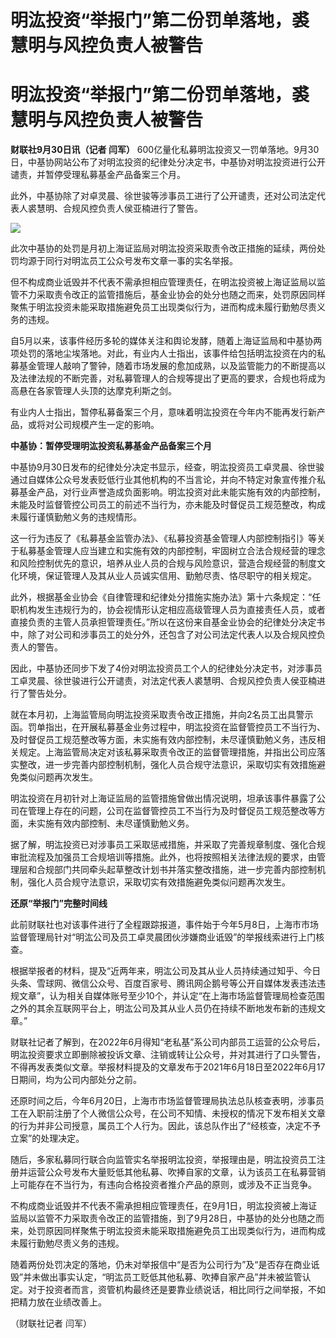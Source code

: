 # 明汯投资“举报门”第二份罚单落地，裘慧明与风控负责人被警告

# 明汯投资“举报门”第二份罚单落地，裘慧明与风控负责人被警告

**财联社9月30日讯（记者 闫军）**
600亿量化私募明汯投资又一罚单落地。9月30日，中基协网站公布了对明汯投资的纪律处分决定书，中基协对明汯投资进行公开谴责，并暂停受理私募基金产品备案三个月。

此外，中基协除了对卓灵晨、徐世骏等涉事员工进行了公开谴责，还对公司法定代表人裘慧明、合规风控负责人侯亚楠进行了警告。

![](https://inews.gtimg.com/om_bt/O80Loa6bxx10VEP_7SvXnBJo6nhhrRIzuFiSrW28dQuq4AA/1000)

此次中基协的处罚是月初上海证监局对明汯投资采取责令改正措施的延续，两份处罚均源于同行对明汯员工公众号发布文章一事的实名举报。

但不构成商业诋毁并不代表不需承担相应管理责任，在明汯投资被上海证监局以监管不力采取责令改正的监管措施后，基金业协会的处分也随之而来，处罚原因同样聚焦于明汯投资未能采取措施避免员工出现类似行为，进而构成未履行勤勉尽责义务的违规。

自5月以来，该事件经历多轮的媒体关注和舆论发酵，随着上海证监局和中基协两项处罚的落地尘埃落地。对此，有业内人士指出，该事件给包括明汯投资在内的私募基金管理人敲响了警钟，随着市场发展的愈加成熟，以及监管能力的不断提高以及法律法规的不断完善，对私募管理人的合规等提出了更高的要求，合规也将成为高悬在各家管理人头顶的达摩克利斯之剑。

有业内人士指出，暂停私募备案三个月，意味着明汯投资在今年内不能再发行新产品，或将对公司规模产生一定的影响。

**中基协：暂停受理明汯投资私募基金产品备案三个月**

中基协9月30日发布的纪律处分决定书显示，经查，明汯投资员工卓灵晨、徐世骏通过自媒体公众号发表贬低行业其他机构的不当言论，并向不特定对象宣传推介私募基金产品，对行业声誉造成负面影响。明汯投资对此未能实施有效的内部控制，未能及时监督管控公司员工的前述不当行为，亦未能及时督促员工规范整改，构成未履行谨慎勤勉义务的违规情形。

这一行为违反了《私募基金监管办法》、《私募投资基金管理人内部控制指引》等关于私募基金管理人应当建立和实施有效的内部控制，牢固树立合法合规经营的理念和风险控制优先的意识，培养从业人员的合规与风险意识，营造合规经营的制度文化环境，保证管理人及其从业人员诚实信用、勤勉尽责、恪尽职守的相关规定。

此外，根据基金业协会《自律管理和纪律处分措施实施办法》第十六条规定：“任职机构发生违规行为的，协会视情形认定相应高级管理人员为直接责任人员，或者直接负责的主管人员承担管理责任。”所以在这份来自基金业协会的纪律处分决定书中，除了对公司和涉事员工的处分外，还包含了对公司法定代表人以及合规风控负责人的警告。

因此，中基协还同步下发了4份对明汯投资员工个人的纪律处分决定书，对涉事员工卓灵晨、徐世骏进行公开谴责，对法定代表人裘慧明、合规风控负责人侯亚楠进行了警告处分。

就在本月初，上海监管局向明汯投资采取责令改正措施，并向2名员工出具警示函。罚单指出，在开展私募基金业务过程中，明汯投资在监督管控员工不当行为、及时督促员工规范整改等方面，未实施有效内部控制，未尽谨慎勤勉义务，违反相关规定。上海监管局决定对该私募采取责令改正的监督管理措施，并指出公司应落实整改，进一步完善内部控制机制，强化人员合规守法意识，采取切实有效措施避免类似问题再次发生。

明汯投资在月初针对上海证监局的监管措施曾做出情况说明，坦承该事件暴露了公司在管理上存在的问题，公司在监督管控员工不当行为及时督促员工规范整改等方面，未实施有效内部控制、未尽谨慎勤勉义务。

据了解，明汯投资已对涉事员工采取惩戒措施，并采取了完善规章制度、强化合规审批流程及加强员工合规培训等措施。此外，也将按照相关法律法规的要求，由管理层和合规部门共同牵头起草整改计划书并落实整改措施，进一步完善内部控制机制，强化人员合规守法意识，采取切实有效措施避免类似问题再次发生。

**还原“举报门”完整时间线**

此前财联社也对该事件进行了全程跟踪报道，事件始于今年5月8日，上海市市场监督管理局针对“明汯公司及员工卓灵晨团伙涉嫌商业诋毁”的举报线索进行上门核查。

根据举报者的材料，提及“近两年来，明汯公司及其从业人员持续通过知乎、今日头条、雪球网、微信公众号、百度百家号、腾讯网企鹅号等公开自媒体发表违法违规文章”，认为相关自媒体账号至少10个，并认定“在上海市场监督管理局检查范围之外的其余互联网平台上，明汯公司及其从业人员仍在持续不断地发布新的违规文章。”

财联社记者了解到，在2022年6月得知“老私基”系公司内部员工运营的公众号后，明汯投资要求立即删除被投诉文章、注销或转让公众号，并对其进行了口头警告，不得再发表类似文章。举报材料提及的文章发布于2021年6月18日至2022年6月17日期间，均为公司内部处分之前。

还原时间之后，今年6月20日，上海市市场监督管理局执法总队核查表明，涉事员工在入职前注册了个人微信公众号，在公司不知情、未授权的情况下发布相关文章的行为并非公司授意，属员工个人行为。因此，该总队作出了“经核查，决定不予立案”的处理决定。

随后，多家私募同行联合向监管实名举报明汯投资，举报理由是，明汯投资员工注册并运营公众号发布大量贬低其他私募、吹捧自家的文章，认为该员工在私募营销上可能存在不当行为，有违向合格投资者推介产品的原则，或涉及不正当竞争。

不构成商业诋毁并不代表不需承担相应管理责任，在9月1日，明汯投资被上海证监局以监管不力采取责令改正的监管措施，到了9月28日，中基协的处分也随之而来，处罚原因同样聚焦于明汯投资未能采取措施避免员工出现类似行为，进而构成未履行勤勉尽责义务的违规。

随着两份处罚决定的落地，仍未对举报信中“是否为公司行为”及“是否存在商业诋毁”并未做出事实认定，“明汯员工贬低其他私募、吹捧自家产品”并未被监管认定。对于投资者而言，资管机构最终还是要靠业绩说话，相比同行之间举报，不如把精力放在业绩改善上。

（财联社记者 闫军）

